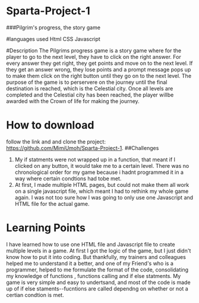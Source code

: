 # Sparta-Project-1
###Pilgrim's progress, the story game


#languages used
Html
CSS
Javascript

#Description
The Pilgrims progress game is a story game where for the player to go to the next level, they have to click on the right answer. For every answer they get right, they get points and move on to the next level. If they get an answer wrong, they lose points and a prompt message pops up to make them click on the right button until they go on to the next level. The purpose of the game is to perservere on the journey until the final destination is reached, which is the Celestial city. Once all levels are completed and the Celestial city has been reached, the player willbe awarded with the Crown of life for making the journey.

# How to download 
follow the link and and clone the project: https://github.com/MimiUmoh/Sparta-Project-1.
##Challenges 
1) My if statments were not wrapped up in a function, that meant if I clicked on any button, it would take me to a certain level. There was no chronological order for my game because i hadnt programmed it in a way where certain condtions had tobe met. 
2) At first, I made multiple HTML pages, but could not make them all work on a single javascript file, which meant I had to rethink my whole game again. I was not too sure how I was going to only use one Javascript and HTML file for the actual game.

# Learning Points
 I have learned how to use one HTML file and Javascript file to create multiple levels in  a game. At first I  got the logic of the game, but I just didn't know how to put it into coding. But thankfully, my trainers and colleagues helped me to understand it a better, and one of my Friend's who is a programmer, helped to me formulate the format of the code, consolidating my knowledge of functions , functions calling and if else statments. My game is very simple and easy to undertsand, and most of the code is made up of if else staments--fucntions are called dependng on whether or not a certian condtion is met.

